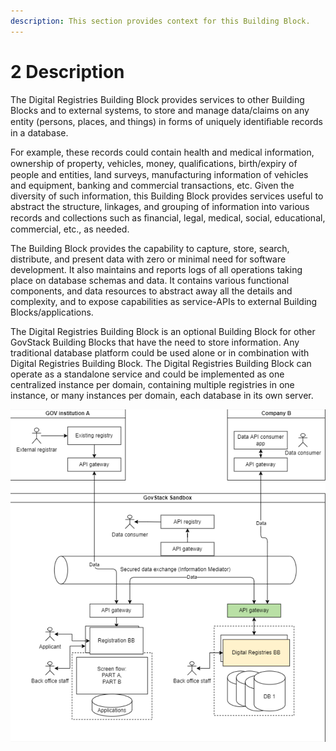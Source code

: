 ```yaml
---
description: This section provides context for this Building Block.
---
```


# 2 Description

The Digital Registries Building Block provides services to other Building Blocks and to external systems, to store and manage data/claims on any entity (persons, places, and things) in forms of uniquely identiﬁable records in a database.

For example, these records could contain health and medical information, ownership of property, vehicles, money, qualiﬁcations, birth/expiry of people and entities, land surveys, manufacturing information of vehicles and equipment, banking and commercial transactions, etc. Given the diversity of such information, this Building Block provides services useful to abstract the structure, linkages, and grouping of information into various records and collections such as ﬁnancial, legal, medical, social, educational, commercial, etc., as needed.

The Building Block provides the capability to capture, store, search, distribute, and present data with zero or minimal need for software development. It also maintains and reports logs of all operations taking place on database schemas and data. It contains various functional components, and data resources to abstract away all the details and complexity, and to expose capabilities as service-APIs to external Building Blocks/applications.

The Digital Registries Building Block is an optional Building Block for other GovStack Building Blocks that have the need to store information. Any traditional database platform could be used alone or in combination with Digital Registries Building Block. The Digital Registries Building Block can operate as a standalone service and could be implemented as one centralized instance per domain, containing multiple registries in one instance, or many instances per domain, each database in its own server.

![Illustration 1- Digital Registries Building Block in GovStack sandbox](<.gitbook/assets/Illustration 1- Digital Registries BB in GovStack sandbox.png>)
